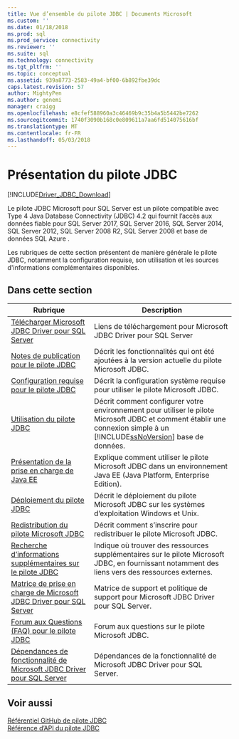 ```yaml
---
title: Vue d’ensemble du pilote JDBC | Documents Microsoft
ms.custom: ''
ms.date: 01/18/2018
ms.prod: sql
ms.prod_service: connectivity
ms.reviewer: ''
ms.suite: sql
ms.technology: connectivity
ms.tgt_pltfrm: ''
ms.topic: conceptual
ms.assetid: 939a8773-2583-49a4-bf00-6b892fbe39dc
caps.latest.revision: 57
author: MightyPen
ms.author: genemi
manager: craigg
ms.openlocfilehash: e8cfef588960a3c46469b9c35b4a5b5442be7262
ms.sourcegitcommit: 1740f3090b168c0e809611a7aa6fd514075616bf
ms.translationtype: MT
ms.contentlocale: fr-FR
ms.lasthandoff: 05/03/2018
---
```

# <a name="overview-of-the-jdbc-driver"></a>Présentation du pilote JDBC
[!INCLUDE[Driver_JDBC_Download](../../includes/driver_jdbc_download.md)]

  Le pilote JDBC Microsoft pour SQL Server est un pilote compatible avec Type 4 Java Database Connectivity (JDBC) 4.2 qui fournit l’accès aux données fiable pour SQL Server 2017, SQL Server 2016, SQL Server 2014, SQL Server 2012, SQL Server 2008 R2, SQL Server 2008 et base de données SQL Azure .  
  
 Les rubriques de cette section présentent de manière générale le pilote JDBC, notamment la configuration requise, son utilisation et les sources d'informations complémentaires disponibles.  
  
## <a name="in-this-section"></a>Dans cette section  
  
|Rubrique| Description|  
|-----------|-----------------|  
|[Télécharger Microsoft JDBC Driver pour SQL Server](../../connect/jdbc/download-microsoft-jdbc-driver-for-sql-server.md)|Liens de téléchargement pour Microsoft JDBC Driver pour SQL Server|  
|[Notes de publication pour le pilote JDBC](../../connect/jdbc/release-notes-for-the-jdbc-driver.md)|Décrit les fonctionnalités qui ont été ajoutées à la version actuelle du pilote Microsoft JDBC.|  
|[Configuration requise pour le pilote JDBC](../../connect/jdbc/system-requirements-for-the-jdbc-driver.md)|Décrit la configuration système requise pour utiliser le pilote Microsoft JDBC.|  
|[Utilisation du pilote JDBC](../../connect/jdbc/using-the-jdbc-driver.md)|Décrit comment configurer votre environnement pour utiliser le pilote Microsoft JDBC et comment établir une connexion simple à un [!INCLUDE[ssNoVersion](../../includes/ssnoversion_md.md)] base de données.|  
|[Présentation de la prise en charge de Java EE](../../connect/jdbc/understanding-java-ee-support.md)|Explique comment utiliser le pilote Microsoft JDBC dans un environnement Java EE (Java Platform, Enterprise Edition).|  
|[Déploiement du pilote JDBC](../../connect/jdbc/deploying-the-jdbc-driver.md)|Décrit le déploiement du pilote Microsoft JDBC sur les systèmes d’exploitation Windows et Unix.|  
|[Redistribution du pilote Microsoft JDBC](../../connect/jdbc/redistributing-the-microsoft-jdbc-driver.md)|Décrit comment s’inscrire pour redistribuer le pilote Microsoft JDBC.|  
|[Recherche d’informations supplémentaires sur le pilote JDBC](../../connect/jdbc/finding-additional-jdbc-driver-information.md)|Indique où trouver des ressources supplémentaires sur le pilote Microsoft JDBC, en fournissant notamment des liens vers des ressources externes.|  
|[Matrice de prise en charge de Microsoft JDBC Driver pour SQL Server](../../connect/jdbc/microsoft-jdbc-driver-for-sql-server-support-matrix.md)|Matrice de support et politique de support pour Microsoft JDBC Driver pour SQL Server.|  
|[Forum aux Questions &#40;FAQ&#41; pour le pilote JDBC](../../connect/jdbc/frequently-asked-questions-faq-for-jdbc-driver.md)|Forum aux questions sur le pilote Microsoft JDBC.|  
|[Dépendances de fonctionnalité de Microsoft JDBC Driver pour SQL Server](../../connect/jdbc/feature-dependencies-of-microsoft-jdbc-driver-for-sql-server.md)|Dépendances de la fonctionnalité de Microsoft JDBC Driver pour SQL Server.|

## <a name="see-also"></a>Voir aussi  
 [Référentiel GitHub de pilote JDBC](https://github.com/microsoft/mssql-jdbc)  
 [Référence d’API du pilote JDBC](../../connect/jdbc/reference/jdbc-driver-api-reference.md)  
  
  
